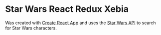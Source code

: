 # Star Wars React Redux Xebia

Was created with [Create React App](https://github.com/facebookincubator/create-react-app) and uses the [Star Wars API](https://swapi.co/) to search for Star Wars characters.